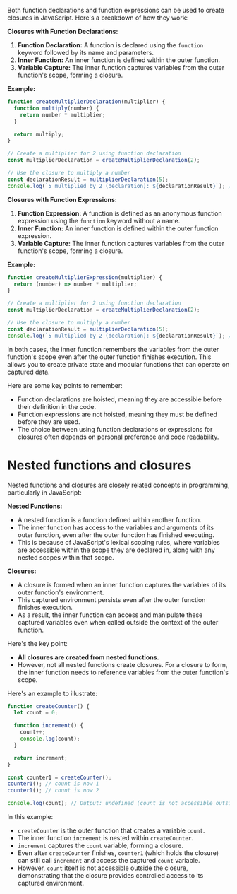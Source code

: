 Both function declarations and function expressions can be used to create closures in JavaScript. Here's a breakdown of how they work:

**Closures with Function Declarations:**

1. **Function Declaration:** A function is declared using the `function` keyword followed by its name and parameters.
2. **Inner Function:** An inner function is defined within the outer function.
3. **Variable Capture:** The inner function captures variables from the outer function's scope, forming a closure.

**Example:**

```javascript
function createMultiplierDeclaration(multiplier) {
  function multiply(number) {
    return number * multiplier;
  }

  return multiply;
}

// Create a multiplier for 2 using function declaration
const multiplierDeclaration = createMultiplierDeclaration(2);

// Use the closure to multiply a number
const declarationResult = multiplierDeclaration(5);
console.log(`5 multiplied by 2 (declaration): ${declarationResult}`); // Output: 10
```

**Closures with Function Expressions:**

1. **Function Expression:** A function is defined as an anonymous function expression using the `function` keyword without a name.
2. **Inner Function:** An inner function is defined within the outer function expression.
3. **Variable Capture:** The inner function captures variables from the outer function's scope, forming a closure.

**Example:**

```javascript
function createMultiplierExpression(multiplier) {
  return (number) => number * multiplier;
}

// Create a multiplier for 2 using function declaration
const multiplierDeclaration = createMultiplierDeclaration(2);

// Use the closure to multiply a number
const declarationResult = multiplierDeclaration(5);
console.log(`5 multiplied by 2 (declaration): ${declarationResult}`); // Output: 10
```

In both cases, the inner function remembers the variables from the outer function's scope even after the outer function finishes execution. This allows you to create private state and modular functions that can operate on captured data.

Here are some key points to remember:

- Function declarations are hoisted, meaning they are accessible before their definition in the code.
- Function expressions are not hoisted, meaning they must be defined before they are used.
- The choice between using function declarations or expressions for closures often depends on personal preference and code readability.

# Nested functions and closures

Nested functions and closures are closely related concepts in programming, particularly in JavaScript:

**Nested Functions:**

- A nested function is a function defined within another function.
- The inner function has access to the variables and arguments of its outer function, even after the outer function has finished executing.
- This is because of JavaScript's lexical scoping rules, where variables are accessible within the scope they are declared in, along with any nested scopes within that scope.

**Closures:**

- A closure is formed when an inner function captures the variables of its outer function's environment.
- This captured environment persists even after the outer function finishes execution.
- As a result, the inner function can access and manipulate these captured variables even when called outside the context of the outer function.

Here's the key point:

- **All closures are created from nested functions.**
- However, not all nested functions create closures. For a closure to form, the inner function needs to reference variables from the outer function's scope.

Here's an example to illustrate:

```javascript
function createCounter() {
  let count = 0;

  function increment() {
    count++;
    console.log(count);
  }

  return increment;
}

const counter1 = createCounter();
counter1(); // count is now 1
counter1(); // count is now 2

console.log(count); // Output: undefined (count is not accessible outside the closure)
```

In this example:

- `createCounter` is the outer function that creates a variable `count`.
- The inner function `increment` is nested within `createCounter`.
- `increment` captures the `count` variable, forming a closure.
- Even after `createCounter` finishes, `counter1` (which holds the closure) can still call `increment` and access the captured `count` variable.
- However, `count` itself is not accessible outside the closure, demonstrating that the closure provides controlled access to its captured environment.
